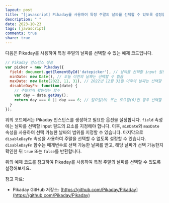 ```yaml
---
layout: post
title: "[javascript] Pikaday를 사용하여 특정 주말의 날짜를 선택할 수 있도록 설정할 수 있나요?"
description: " "
date: 2023-10-23
tags: [javascript]
comments: true
share: true
---
```


다음은 Pikaday를 사용하여 특정 주말의 날짜를 선택할 수 있는 예제 코드입니다.

```javascript
// Pikaday 인스턴스 생성
var picker = new Pikaday({
  field: document.getElementById('datepicker'), // 날짜를 선택할 input 필드
  minDate: new Date(), // 오늘 이전의 날짜는 선택할 수 없음
  maxDate: new Date(2022, 11, 31), // 2022년 12월 31일 이후의 날짜는 선택할 수 없음
  disableDayFn: function(date) {
    // 주말인지 확인하는 함수
    var day = date.getDay();
    return day === 0 || day === 6; // 일요일(0) 또는 토요일(6)인 경우 선택할 수 없음
  }
});
```

위의 코드에서는 Pikaday 인스턴스를 생성하고 필요한 옵션을 설정합니다. `field` 속성에는 날짜를 선택할 input 필드의 요소를 지정해야 합니다. 이후, `minDate`와 `maxDate` 속성을 사용하여 선택 가능한 날짜의 범위를 지정할 수 있습니다. 마지막으로 `disableDayFn` 속성을 사용하여 주말을 선택할 수 없도록 설정할 수 있습니다. `disableDayFn` 함수는 매개변수로 선택 가능한 날짜를 받고, 해당 날짜가 선택 가능한지 확인한 뒤 `true` 또는 `false`를 반환합니다.

위의 예제 코드를 참고하여 Pikaday를 사용하여 특정 주말의 날짜를 선택할 수 있도록 설정해보세요.

참고 자료:
- Pikaday GitHub 저장소: [https://github.com/Pikaday/Pikaday](https://github.com/Pikaday/Pikaday)
